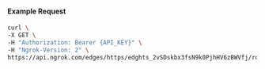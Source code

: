 <!-- Code generated for API Clients. DO NOT EDIT. -->

#### Example Request

```bash
curl \
-X GET \
-H "Authorization: Bearer {API_KEY}" \
-H "Ngrok-Version: 2" \
https://api.ngrok.com/edges/https/edghts_2vSDskbx3fsN9k0PjhHV6zBWVfj/routes/edghtsrt_2vSDsrVgW97aANUx2kvrUsWTYDv/webhook_verification
```
